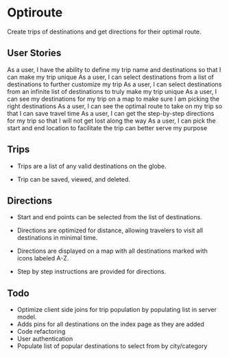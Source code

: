 Optiroute
====

Create trips of destinations and get directions for their optimal route.

User Stories
----

As a user, I have the ability to define my trip name and destinations so that I can make my trip unique
As a user, I can select destinations from a list of destinations to further customize my trip
As a user, I can select destinations from an infinite list of destinations to truly make my trip unique
As a user, I can see my destinations for my trip on a map to make sure I am picking the right destinations
As a user, I can see the optimal route to take on my trip so that I can save travel time
As a user, I can get the step-by-step directions for my trip so that I will not get lost along the way
As a user, I can pick the start and end location to facilitate the trip can better serve my purpose

Trips
----

* Trips are a list of any valid destinations on the globe.

* Trip can be saved, viewed, and deleted.

Directions
----

* Start and end points can be selected from the list of destinations.

* Directions are optimized for distance, allowing travelers to visit all destinations in minimal time.

* Directions are displayed on a map with all destinations marked with icons labeled A-Z.

* Step by step instructions are provided for directions.

Todo
----

* Optimize client side joins for trip population by populating list in server model.
* Adds pins for all destinations on the index page as they are added
* Code refactoring
* User authentication
* Populate list of popular destinations to select from by city/category

